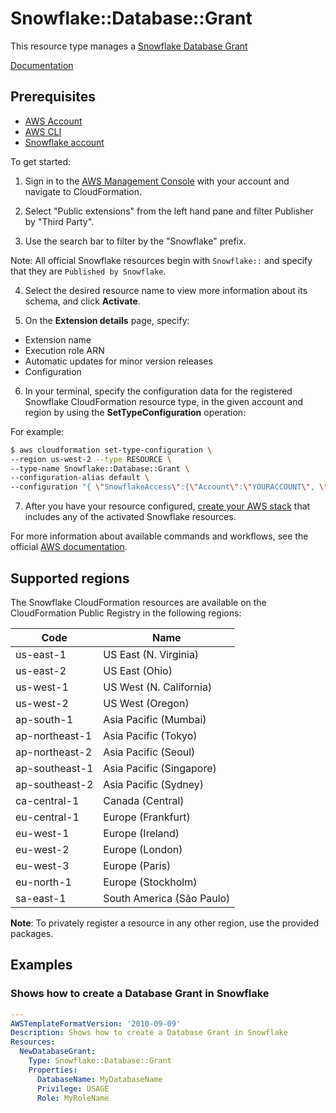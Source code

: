 # Snowflake::Database::Grant

This resource type manages a [Snowflake Database Grant][1]

 [Documentation][2]

## Prerequisites
* [AWS Account][14]
* [AWS CLI][15]
* [Snowflake account][16]

To get started:

1. Sign in to the [AWS Management Console][11] with your account and navigate to CloudFormation.

2. Select "Public extensions" from the left hand pane and filter Publisher by "Third Party".

3. Use the search bar to filter by the "Snowflake" prefix.

  Note: All official  Snowflake resources begin with `Snowflake::` and specify that they are `Published by Snowflake`.

4. Select the desired resource name to view more information about its schema, and click **Activate**.

5. On the **Extension details** page, specify:
  - Extension name
  - Execution role ARN
  - Automatic updates for minor version releases
  - Configuration

6. In your terminal, specify the configuration data for the registered Snowflake CloudFormation resource type, in the given account and region by using the **SetTypeConfiguration** operation:


  For example:

  ```Bash
  $ aws cloudformation set-type-configuration \
  --region us-west-2 --type RESOURCE \
  --type-name Snowflake::Database::Grant \
  --configuration-alias default \
  --configuration "{ \"SnowflakeAccess\":{\"Account\":\"YOURACCOUNT\", \"Username\":\"YOURUSERNAME\", \"Password\":\"YOURPASSWORD\"}}"
  ```

7. After you have your resource configured, [create your AWS stack][12] that includes any of the activated Snowflake resources.

For more information about available commands and workflows, see the official [AWS documentation][13].

## Supported regions

The Snowflake CloudFormation resources are available on the CloudFormation Public Registry in the following regions:

| Code            | Name                      |
|-----------------|---------------------------|
| us-east-1       | US East (N. Virginia)     |
| us-east-2       | US East (Ohio)            |
| us-west-1       | US West (N. California)   |
| us-west-2       | US West (Oregon)          |
| ap-south-1      | Asia Pacific (Mumbai)     |
| ap-northeast-1  | Asia Pacific (Tokyo)      |
| ap-northeast-2  | Asia Pacific (Seoul)      |
| ap-southeast-1  | Asia Pacific (Singapore)  |
| ap-southeast-2  | Asia Pacific (Sydney)     |
| ca-central-1    | Canada (Central)          |
| eu-central-1    | Europe (Frankfurt)        |
| eu-west-1       | Europe (Ireland)          |
| eu-west-2       | Europe (London)           |
| eu-west-3       | Europe (Paris)            |
| eu-north-1      | Europe (Stockholm)        |
| sa-east-1       | South America (São Paulo) |

**Note**: To privately register a resource in any other region, use the provided packages.

## Examples


### Shows how to create a Database Grant in Snowflake
```yaml
---
AWSTemplateFormatVersion: '2010-09-09'
Description: Shows how to create a Database Grant in Snowflake
Resources:
  NewDatabaseGrant:
    Type: Snowflake::Database::Grant
    Properties:
      DatabaseName: MyDatabaseName
      Privilege: USAGE
      Role: MyRoleName
```

[1]: https://docs.snowflake.com/en/sql-reference/sql/grant-privilege.html
[2]: ./docs/README.md

[11]: https://aws.amazon.com/console/
[12]: https://console.aws.amazon.com/cloudformation/home
[13]: https://docs.aws.amazon.com/AWSCloudFormation/latest/UserGuide/registry.html
[14]: https://aws.amazon.com/account/
[15]: https://aws.amazon.com/cli/
[16]: https://snowflake.com/

